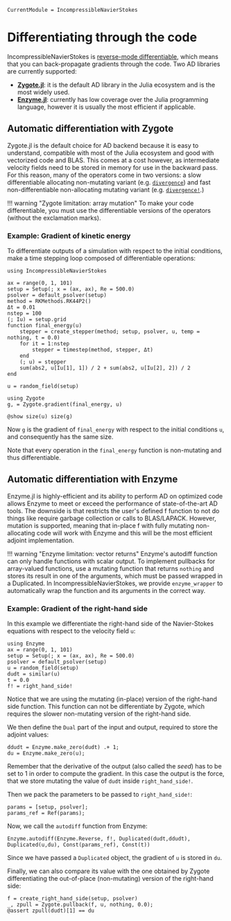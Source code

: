 ```@meta
CurrentModule = IncompressibleNavierStokes
```

# Differentiating through the code

IncompressibleNavierStokes is
[reverse-mode differentiable](https://juliadiff.org/ChainRulesCore.jl/stable/index.html#Reverse-mode-AD-rules-(rrules)),
which means that you can back-propagate gradients through the code.
Two AD libraries are currently supported:
* **[Zygote.jl](https://github.com/FluxML/Zygote.jl)**: it is the default AD library in the Julia ecosystem and is the most widely used.
* **[Enzyme.jl](https://github.com/EnzymeAD/Enzyme.jl)**: currently has low coverage over the Julia programming language, however it is usually the most efficient if applicable.

## Automatic differentiation with Zygote

Zygote.jl is the default choice for AD backend because it is easy to understand, compatible with most of the Julia ecosystem and good with vectorized code and BLAS.
This comes at a cost however, as intermediate velocity fields need to be stored
in memory for use in the backward pass. For this reason, many of the operators
come in two versions: a slow differentiable allocating non-mutating variant (e.g.
[`divergence`](@ref)) and fast non-differentiable non-allocating mutating
variant (e.g. [`divergence!`](@ref).)

!!! warning "Zygote limitation: array mutation"
    To make your code differentiable, you must use the differentiable versions
    of the operators (without the exclamation marks).

### Example: Gradient of kinetic energy

To differentiate outputs of a simulation with respect to the initial conditions,
make a time stepping loop composed of differentiable operations:

```@example Differentiability
using IncompressibleNavierStokes

ax = range(0, 1, 101)
setup = Setup(; x = (ax, ax), Re = 500.0)
psolver = default_psolver(setup)
method = RKMethods.RK44P2()
Δt = 0.01
nstep = 100
(; Iu) = setup.grid
function final_energy(u)
    stepper = create_stepper(method; setup, psolver, u, temp = nothing, t = 0.0)
    for it = 1:nstep
        stepper = timestep(method, stepper, Δt)
    end
    (; u) = stepper
    sum(abs2, u[Iu[1], 1]) / 2 + sum(abs2, u[Iu[2], 2]) / 2
end

u = random_field(setup)

using Zygote
g, = Zygote.gradient(final_energy, u)

@show size(u) size(g)
```

Now `g` is the gradient of `final_energy` with respect to the initial conditions
`u`, and consequently has the same size.

Note that every operation in the `final_energy` function is non-mutating and
thus differentiable.

## Automatic differentiation with Enzyme

Enzyme.jl is highly-efficient and its ability to perform AD on optimized code allows Enzyme to meet or exceed the performance of state-of-the-art AD tools.
The downside is that restricts the user's defined f function to not do things like require garbage collection or calls to BLAS/LAPACK. However, mutation is supported, meaning that in-place f with fully mutating non-allocating code will work with Enzyme and this will be the most efficient adjoint implementation.

!!! warning "Enzyme limitation: vector returns"
    Enzyme's autodiff function can only handle functions with scalar output. To implement pullbacks for array-valued functions, use a mutating function that returns `nothing` and stores its result in one of the arguments, which must be passed wrapped in a Duplicated.
    In IncompressibleNavierStokes, we provide `enzyme_wrapper` to automatically wrap the function and its arguments in the correct way.

### Example: Gradient of the right-hand side

In this example we differentiate the right-hand side of the Navier-Stokes equations with respect to the velocity field `u`:

```@example Differentiability
using Enzyme
ax = range(0, 1, 101)
setup = Setup(; x = (ax, ax), Re = 500.0)
psolver = default_psolver(setup)
u = random_field(setup)
dudt = similar(u)
t = 0.0
f! = right_hand_side!
```
Notice that we are using the mutating (in-place) version of the right-hand side function. This function can not be differentiate by Zygote, which requires the slower non-mutating version of the right-hand side.

We then define the `Dual` part of the input and output, required to store the adjoint values:

```@example Differentiability
ddudt = Enzyme.make_zero(dudt) .+ 1;
du = Enzyme.make_zero(u);
```
Remember that the derivative of the output (also called the *seed*) has to be set to $1$ in order to compute the gradient. In this case the output is the force, that we store mutating the value of `dudt` inside `right_hand_side!`.

Then we pack the parameters to be passed to `right_hand_side!`:

```@example Differentiability
params = [setup, psolver];
params_ref = Ref(params);
```
Now, we call the `autodiff` function from Enzyme:

```@example Differentiability
Enzyme.autodiff(Enzyme.Reverse, f!, Duplicated(dudt,ddudt), Duplicated(u,du), Const(params_ref), Const(t))
```
Since we have passed a `Duplicated` object, the gradient of `u` is stored in `du`.

Finally, we can also compare its value with the one obtained by Zygote differentiating the out-of-place (non-mutating) version of the right-hand side:

```@example Differentiability
f = create_right_hand_side(setup, psolver)
_, zpull = Zygote.pullback(f, u, nothing, 0.0);
@assert zpull(dudt)[1] == du
```
